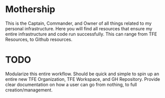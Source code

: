 # Mothership

This is the Captain, Commander, and Owner of all things related to my personal infrastructure. Here you will find all resources that ensure my entire infrastructure and code run successfully. This can range from TFE Resources, to Github resources.

# TODO

Modularize this entire workflow. Should be quick and simple to spin up an entire new TFE Organization, TFE Workspace, and GH Repository. Provide clear documentation on how a user can go from nothing, to full creation/management.